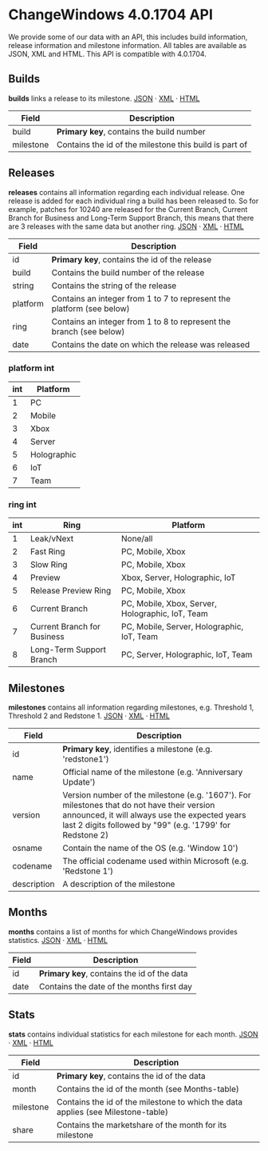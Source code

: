 # ChangeWindows 4.0.1704 API
We provide some of our data with an API, this includes build information, release information and milestone information. All tables are available as JSON, XML and HTML. This API is compatible with 4.0.1704.

## Builds
**builds** links a release to its milestone.
[JSON](http://changewindows.org/api/cw/builds.json) &middot; [XML](http://changewindows.org/api/cw/builds.xml) &middot; [HTML](http://changewindows.org/api/cw/builds.html)

Field | Description
------------ | -------------
build | **Primary key**, contains the build number
milestone | Contains the id of the milestone this build is part of

## Releases
**releases** contains all information regarding each individual release. One release is added for each individual ring a build has been released to. So for example, patches for 10240 are released for the Current Branch, Current Branch for Business and Long-Term Support Branch, this means that there are 3 releases with the same data but another ring.
[JSON](http://changewindows.org/api/cw/releases.json) &middot; [XML](http://changewindows.org/api/cw/releases.xml) &middot; [HTML](http://changewindows.org/api/cw/releases.html)

Field | Description
------------ | -------------
id | **Primary key**, contains the id of the release
build | Contains the build number of the release
string | Contains the string of the release
platform | Contains an integer from 1 to 7 to represent the platform (see below)
ring | Contains an integer from 1 to 8 to represent the branch (see below)
date | Contains the date on which the release was released

### platform int
int | Platform
------------ | -------------
1 | PC
2 | Mobile
3 | Xbox
4 | Server
5 | Holographic
6 | IoT
7 | Team

### ring int
int | Ring | Platform
------------ | ------------- | -------------
1 | Leak/vNext | None/all
2 | Fast Ring | PC, Mobile, Xbox
3 | Slow Ring | PC, Mobile, Xbox
4 | Preview | Xbox, Server, Holographic, IoT
5 | Release Preview Ring | PC, Mobile, Xbox
6 | Current Branch | PC, Mobile, Xbox, Server, Holographic, IoT, Team
7 | Current Branch for Business | PC, Mobile, Server, Holographic, IoT, Team
8 | Long-Term Support Branch | PC, Server, Holographic, IoT, Team

## Milestones
**milestones** contains all information regarding milestones, e.g. Threshold 1, Threshold 2 and Redstone 1.
[JSON](http://changewindows.org/api/cw/milestones.json) &middot; [XML](http://changewindows.org/api/cw/milestones.xml) &middot; [HTML](http://changewindows.org/api/cw/milestones.html)

Field | Description
------------ | -------------
id | **Primary key**, identifies a milestone (e.g. 'redstone1')
name | Official name of the milestone (e.g. 'Anniversary Update')
version | Version number of the milestone (e.g. '1607'). For milestones that do not have their version announced, it will always use the expected years last 2 digits followed by "99" (e.g. '1799' for Redstone 2)
osname | Contain the name of the OS (e.g. 'Window 10')
codename | The official codename used within Microsoft (e.g. 'Redstone 1')
description | A description of the milestone

## Months
**months** contains a list of months for which ChangeWindows provides statistics.
[JSON](http://changewindows.org/api/cw/months.json) &middot; [XML](http://changewindows.org/api/cw/months.xml) &middot; [HTML](http://changewindows.org/api/cw/months.html)

Field | Description
------------ | -------------
id | **Primary key**, contains the id of the data
date | Contains the date of the months first day

## Stats
**stats** contains individual statistics for each milestone for each month.
[JSON](http://changewindows.org/api/cw/months.json) &middot; [XML](http://changewindows.org/api/cw/months.xml) &middot; [HTML](http://changewindows.org/api/cw/months.html)

Field | Description
------------ | -------------
id | **Primary key**, contains the id of the data
month | Contains the id of the month (see Months-table)
milestone | Contains the id of the milestone to which the data applies (see Milestone-table)
share | Contains the marketshare of the month for its milestone